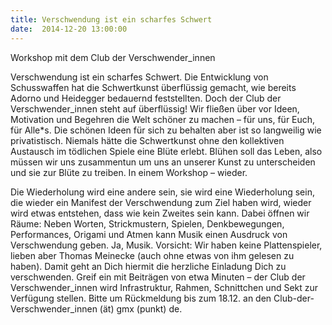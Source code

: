 ```yaml
---
title: Verschwendung ist ein scharfes Schwert
date:  2014-12-20 13:00:00
---
```


Workshop mit dem Club der Verschwender_innen



Verschwendung ist ein scharfes Schwert. Die Entwicklung von
Schusswaffen hat die Schwertkunst überflüssig gemacht, wie bereits Adorno
und Heidegger bedauernd feststellten. Doch der Club der Verschwender_innen
steht auf überflüssig! Wir fließen über vor Ideen, Motivation und Begehren
die Welt schöner zu machen – für uns, für Euch, für Alle*s. Die schönen
Ideen für sich zu behalten aber ist so langweilig wie
privatistisch. Niemals hätte die Schwertkunst ohne den kollektiven
Austausch im tödlichen Spiele eine Blüte erlebt. Blühen soll das Leben,
also müssen wir uns zusammentun um uns an unserer Kunst zu unterscheiden
und sie zur Blüte zu treiben. In einem Workshop – wieder.


Die Wiederholung wird eine andere sein, sie wird eine Wiederholung
sein, die wieder ein Manifest der Verschwendung zum Ziel haben wird,
wieder wird etwas entstehen, dass wie kein Zweites sein kann. Dabei öffnen
wir Räume: Neben Worten, Strickmustern, Spielen, Denkbewegungen,
Performances, Origami und Atmen kann Musik einen Ausdruck von
Verschwendung geben. Ja, Musik. Vorsicht: Wir haben keine Plattenspieler,
lieben aber Thomas Meinecke (auch ohne etwas von ihm gelesen zu
haben). Damit geht an Dich hiermit die herzliche Einladung Dich zu
verschwenden. Greif ein mit Beiträgen von etwa Minuten – der Club der
Verschwender_innen wird Infrastruktur, Rahmen, Schnittchen und Sekt zur
Verfügung stellen. Bitte um Rückmeldung bis zum 18.12. an den
Club-der-Verschwender_innen (ät) gmx (punkt) de.


